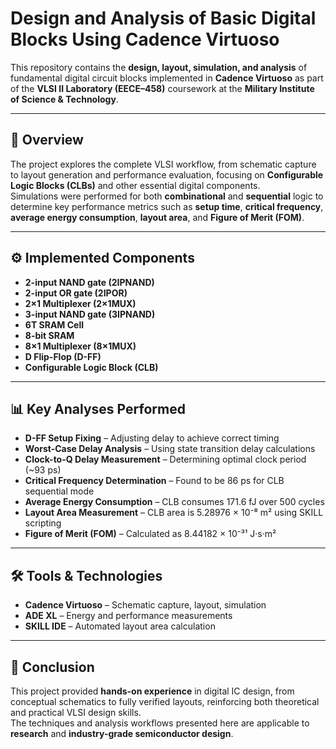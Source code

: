 # Design and Analysis of Basic Digital Blocks Using Cadence Virtuoso

This repository contains the **design, layout, simulation, and analysis** of fundamental digital circuit blocks implemented in **Cadence Virtuoso** as part of the **VLSI II Laboratory (EECE–458)** coursework at the **Military Institute of Science & Technology**.

---

## 📜 Overview
The project explores the complete VLSI workflow, from schematic capture to layout generation and performance evaluation, focusing on **Configurable Logic Blocks (CLBs)** and other essential digital components.  
Simulations were performed for both **combinational** and **sequential** logic to determine key performance metrics such as **setup time**, **critical frequency**, **average energy consumption**, **layout area**, and **Figure of Merit (FOM)**.

---

## ⚙️ Implemented Components
- **2-input NAND gate (2IPNAND)**
- **2-input OR gate (2IPOR)**
- **2×1 Multiplexer (2×1MUX)**
- **3-input NAND gate (3IPNAND)**
- **6T SRAM Cell**
- **8-bit SRAM**
- **8×1 Multiplexer (8×1MUX)**
- **D Flip-Flop (D-FF)**
- **Configurable Logic Block (CLB)**

---

## 📊 Key Analyses Performed
- **D-FF Setup Fixing** – Adjusting delay to achieve correct timing  
- **Worst-Case Delay Analysis** – Using state transition delay calculations  
- **Clock-to-Q Delay Measurement** – Determining optimal clock period (~93 ps)  
- **Critical Frequency Determination** – Found to be 86 ps for CLB sequential mode  
- **Average Energy Consumption** – CLB consumes 171.6 fJ over 500 cycles  
- **Layout Area Measurement** – CLB area is 5.28976 × 10⁻⁸ m² using SKILL scripting  
- **Figure of Merit (FOM)** – Calculated as 8.44182 × 10⁻³¹ J·s·m²  

---

## 🛠 Tools & Technologies
- **Cadence Virtuoso** – Schematic capture, layout, simulation  
- **ADE XL** – Energy and performance measurements  
- **SKILL IDE** – Automated layout area calculation  

---

## 📌 Conclusion
This project provided **hands-on experience** in digital IC design, from conceptual schematics to fully verified layouts, reinforcing both theoretical and practical VLSI design skills.  
The techniques and analysis workflows presented here are applicable to **research** and **industry-grade semiconductor design**.
